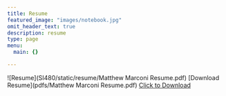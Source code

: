 ```yaml
---
title: Resume
featured_image: "images/notebook.jpg"
omit_header_text: true
description: resume
type: page
menu:
  main: {}

---
```


![Resume](SI480/static/resume/Matthew Marconi Resume.pdf)
[Download Resume](pdfs/Matthew Marconi Resume.pdf)
<a href="Matthew Marconi Resume.pdf" download>Click to Download</a>